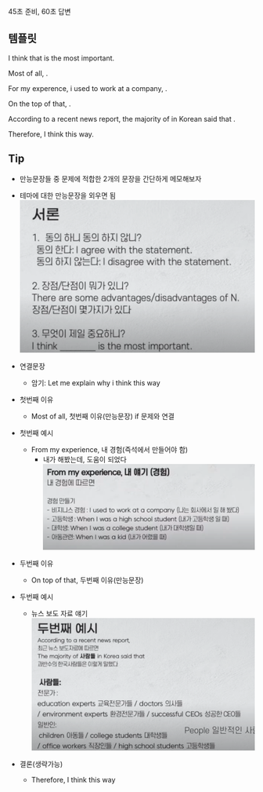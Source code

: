  45초 준비, 60초 답변
## 템플릿
I think that  is the most important.

Most of all, .

For my experence, i used to work at a company, .

On the top of that, .

According to a recent news report, the majority of  in Korean said that .

Therefore, I think this way.


## Tip
- 만능문장들 중 문제에 적합한 2개의 문장을 간단하게 메모해보자
- 테마에 대한 만능문장을 외우면 됨
![스크린샷 2023-10-05 00.24.49](스크린샷%202023-10-05%2000.24.49.png)

- 연결문장  
	- 암기: Let me explain why i think this way
- 첫번째 이유
	- Most of all, 첫번째 이유(만능문장) if 문제와 연결
- 첫번째 예시
	- From my experience, 내 경험(즉석에서  만들어야 함)
		- 내가 해봤는데, 도움이 되었다
		![스크린샷 2023-10-05 01.51.06](스크린샷%202023-10-05%2001.51.06.png)
- 두번째 이유
	- On top of that, 두번째 이유(만능문장)
- 두번째 예시
	- 뉴스 보도 자료 얘기
	![스크린샷 2023-10-05 00.32.18](스크린샷%202023-10-05%2000.32.18.png)

- 결론(생략가능)
	- Therefore, I think this way